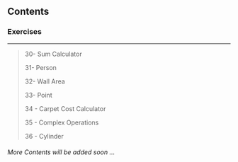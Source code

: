 <!--## Course Note *&* Exercises-->
## Contents
<!--#### Course Notes

To see Notes go to Course Note folder..

 > Sum3and5Challenge
 > 
 > TheForStatement
 > 
 > TheSwitchStatement
 > 
 > TheWhile&DoWhileStatement
 -->
 
### Exercises
-----------------------------------------

 > 30- Sum Calculator
 >
 > 31- Person
 >
 > 32- Wall Area
 >
 > 33- Point
 > 
 > 34 - Carpet Cost Calculator
 >
 > 35 - Complex Operations
 >
 > 36 - Cylinder

###### More Contents will be added soon ...
